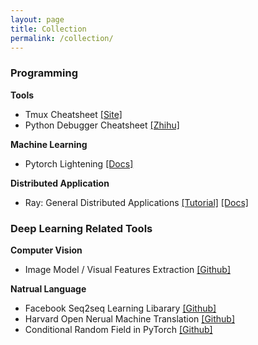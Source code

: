 ```yaml
---
layout: page
title: Collection
permalink: /collection/
---
```



### Programming

**Tools**

- Tmux Cheatsheet [[Site]](https://segmentfault.com/a/1190000007427965)
- Python Debugger Cheatsheet [[Zhihu]](https://zhuanlan.zhihu.com/p/37294138)

**Machine Learning**

- Pytorch Lightening [[Docs]](https://pytorch-lightning.readthedocs.io/en/stable/)

**Distributed Application**

- Ray: General Distributed Applications [[Tutorial]](https://www.anyscale.com/academy) [[Docs]](https://docs.ray.io/en/latest/)


### Deep Learning Related Tools

**Computer Vision**

- Image Model / Visual Features Extraction [[Github]](https://github.com/rwightman/pytorch-image-models/)

**Natrual Language**

- Facebook Seq2seq Learning Libarary [[Github]](https://github.com/pytorch/fairseq)
- Harvard Open Nerual Machine Translation [[Github]](https://github.com/OpenNMT/OpenNMT-py)
- Conditional Random Field in PyTorch [[Github]](https://github.com/kmkurn/pytorch-crf)
